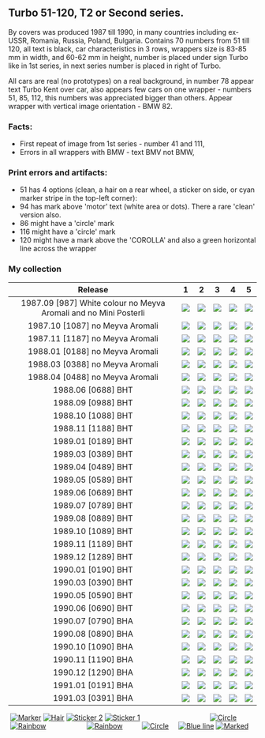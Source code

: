 ## Turbo 51-120, T2 or Second series.

By covers was produced 1987 till 1990, in many countries including ex-USSR, Romania,
Russia, Poland, Bulgaria. Contains 70 numbers from 51 till 120, all text is black, car characteristics in 3 rows,
wrappers size is 83-85 mm in width, and 60-62 mm in height, number is placed under sign Turbo like in 1st series, in
next series number is placed in right of Turbo.

All cars are real (no prototypes) on a real background, in number 78 appear text Turbo Kent over car, also appears few
cars on one wrapper - numbers 51, 85, 112, this numbers was appreciated bigger than others. Appear wrapper with vertical
image orientation - BMW 82.

### Facts:

* First repeat of image from 1st series - number 41 and 111,
* Errors in all wrappers with BMW - text BMV not BMW,

### Print errors and artifacts:

* 51 has 4 options (clean, a hair on a rear wheel, a sticker on side, or cyan marker stripe in the top-left corner):
* 94 has mark above 'motor' text (white area or dots). There a rare 'clean' version also.
* 86 might have a 'circle' mark
* 116 might have a 'circle' mark
* 120 might have a mark above the 'COROLLA' and also a green horizontal line across the wrapper

### My collection

|                             Release                              |                                                             1                                                              |                                                             2                                                              |                                                             3                                                              |                                                             4                                                              |                                                                 5                                                                  |
|:----------------------------------------------------------------:|:--------------------------------------------------------------------------------------------------------------------------:|:--------------------------------------------------------------------------------------------------------------------------:|:--------------------------------------------------------------------------------------------------------------------------:|:--------------------------------------------------------------------------------------------------------------------------:|:----------------------------------------------------------------------------------------------------------------------------------:|
| 1987.09 [987] White colour no Meyva Aromali and no Mini Posterli | [<img src='/collection/gum_wrappers/kent/turbo//missed_outer.png'>](/collection/gum_wrappers/kent/turbo//missed_outer.png) | [<img src='/collection/gum_wrappers/kent/turbo//missed_outer.png'>](/collection/gum_wrappers/kent/turbo//missed_outer.png) | [<img src='/collection/gum_wrappers/kent/turbo//missed_outer.png'>](/collection/gum_wrappers/kent/turbo//missed_outer.png) | [<img src='/collection/gum_wrappers/kent/turbo//missed_outer.png'>](/collection/gum_wrappers/kent/turbo//missed_outer.png) |     [<img src='/collection/gum_wrappers/kent/turbo//missed_outer.png'>](/collection/gum_wrappers/kent/turbo//missed_outer.png)     |
|                 1987.10 [1087] no Meyva Aromali                  | [<img src='/collection/gum_wrappers/kent/turbo//missed_outer.png'>](/collection/gum_wrappers/kent/turbo//missed_outer.png) | [<img src='/collection/gum_wrappers/kent/turbo//missed_outer.png'>](/collection/gum_wrappers/kent/turbo//missed_outer.png) | [<img src='/collection/gum_wrappers/kent/turbo//missed_outer.png'>](/collection/gum_wrappers/kent/turbo//missed_outer.png) | [<img src='/collection/gum_wrappers/kent/turbo//missed_outer.png'>](/collection/gum_wrappers/kent/turbo//missed_outer.png) |     [<img src='/collection/gum_wrappers/kent/turbo//missed_outer.png'>](/collection/gum_wrappers/kent/turbo//missed_outer.png)     |
|                 1987.11 [1187] no Meyva Aromali                  | [<img src='/collection/gum_wrappers/kent/turbo//missed_outer.png'>](/collection/gum_wrappers/kent/turbo//missed_outer.png) | [<img src='/collection/gum_wrappers/kent/turbo//missed_outer.png'>](/collection/gum_wrappers/kent/turbo//missed_outer.png) | [<img src='/collection/gum_wrappers/kent/turbo//missed_outer.png'>](/collection/gum_wrappers/kent/turbo//missed_outer.png) | [<img src='/collection/gum_wrappers/kent/turbo//missed_outer.png'>](/collection/gum_wrappers/kent/turbo//missed_outer.png) |     [<img src='/collection/gum_wrappers/kent/turbo//missed_outer.png'>](/collection/gum_wrappers/kent/turbo//missed_outer.png)     |
|                 1988.01 [0188] no Meyva Aromali                  | [<img src='/collection/gum_wrappers/kent/turbo//missed_outer.png'>](/collection/gum_wrappers/kent/turbo//missed_outer.png) | [<img src='/collection/gum_wrappers/kent/turbo//missed_outer.png'>](/collection/gum_wrappers/kent/turbo//missed_outer.png) | [<img src='/collection/gum_wrappers/kent/turbo//missed_outer.png'>](/collection/gum_wrappers/kent/turbo//missed_outer.png) | [<img src='/collection/gum_wrappers/kent/turbo//missed_outer.png'>](/collection/gum_wrappers/kent/turbo//missed_outer.png) |     [<img src='/collection/gum_wrappers/kent/turbo//missed_outer.png'>](/collection/gum_wrappers/kent/turbo//missed_outer.png)     |
|                 1988.03 [0388] no Meyva Aromali                  | [<img src='/collection/gum_wrappers/kent/turbo//missed_outer.png'>](/collection/gum_wrappers/kent/turbo//missed_outer.png) | [<img src='/collection/gum_wrappers/kent/turbo//missed_outer.png'>](/collection/gum_wrappers/kent/turbo//missed_outer.png) | [<img src='/collection/gum_wrappers/kent/turbo//missed_outer.png'>](/collection/gum_wrappers/kent/turbo//missed_outer.png) | [<img src='/collection/gum_wrappers/kent/turbo//missed_outer.png'>](/collection/gum_wrappers/kent/turbo//missed_outer.png) |     [<img src='/collection/gum_wrappers/kent/turbo//missed_outer.png'>](/collection/gum_wrappers/kent/turbo//missed_outer.png)     |
|                 1988.04 [0488] no Meyva Aromali                  | [<img src='/collection/gum_wrappers/kent/turbo//missed_outer.png'>](/collection/gum_wrappers/kent/turbo//missed_outer.png) | [<img src='/collection/gum_wrappers/kent/turbo//missed_outer.png'>](/collection/gum_wrappers/kent/turbo//missed_outer.png) | [<img src='/collection/gum_wrappers/kent/turbo//missed_outer.png'>](/collection/gum_wrappers/kent/turbo//missed_outer.png) | [<img src='/collection/gum_wrappers/kent/turbo//missed_outer.png'>](/collection/gum_wrappers/kent/turbo//missed_outer.png) | [<img src='thumbnails/outer/1988_04{0488}[5]no_Meyva_Aromali/5.5.png'>](thumbnails/outer/1988_04{0488}[5]no_Meyva_Aromali/5.5.png) |
|                        1988.06 [0688] BHT                        |          [<img src='thumbnails/outer/1988_06{0688}[5]BHT/1.5.png'>](thumbnails/outer/1988_06{0688}[5]BHT/1.5.png)          |          [<img src='thumbnails/outer/1988_06{0688}[5]BHT/2.5.png'>](thumbnails/outer/1988_06{0688}[5]BHT/2.5.png)          |          [<img src='thumbnails/outer/1988_06{0688}[5]BHT/3.4.png'>](thumbnails/outer/1988_06{0688}[5]BHT/3.4.png)          |          [<img src='thumbnails/outer/1988_06{0688}[5]BHT/4.3.png'>](thumbnails/outer/1988_06{0688}[5]BHT/4.3.png)          |              [<img src='thumbnails/outer/1988_06{0688}[5]BHT/5.5.png'>](thumbnails/outer/1988_06{0688}[5]BHT/5.5.png)              |
|                        1988.09 [0988] BHT                        | [<img src='/collection/gum_wrappers/kent/turbo//missed_outer.png'>](/collection/gum_wrappers/kent/turbo//missed_outer.png) |          [<img src='thumbnails/outer/1988_09{0988}[5]BHT/2.5.png'>](thumbnails/outer/1988_09{0988}[5]BHT/2.5.png)          |          [<img src='thumbnails/outer/1988_09{0988}[5]BHT/3.4.png'>](thumbnails/outer/1988_09{0988}[5]BHT/3.4.png)          |          [<img src='thumbnails/outer/1988_09{0988}[5]BHT/4.5.png'>](thumbnails/outer/1988_09{0988}[5]BHT/4.5.png)          |     [<img src='/collection/gum_wrappers/kent/turbo//missed_outer.png'>](/collection/gum_wrappers/kent/turbo//missed_outer.png)     |
|                        1988.10 [1088] BHT                        | [<img src='/collection/gum_wrappers/kent/turbo//missed_outer.png'>](/collection/gum_wrappers/kent/turbo//missed_outer.png) |          [<img src='thumbnails/outer/1988_10{1088}[5]BHT/2.5.png'>](thumbnails/outer/1988_10{1088}[5]BHT/2.5.png)          | [<img src='/collection/gum_wrappers/kent/turbo//missed_outer.png'>](/collection/gum_wrappers/kent/turbo//missed_outer.png) |          [<img src='thumbnails/outer/1988_10{1088}[5]BHT/4.5.png'>](thumbnails/outer/1988_10{1088}[5]BHT/4.5.png)          |              [<img src='thumbnails/outer/1988_10{1088}[5]BHT/5.5.png'>](thumbnails/outer/1988_10{1088}[5]BHT/5.5.png)              |
|                        1988.11 [1188] BHT                        |          [<img src='thumbnails/outer/1988_11{1188}[5]BHT/1.5.png'>](thumbnails/outer/1988_11{1188}[5]BHT/1.5.png)          |          [<img src='thumbnails/outer/1988_11{1188}[5]BHT/2.5.png'>](thumbnails/outer/1988_11{1188}[5]BHT/2.5.png)          |          [<img src='thumbnails/outer/1988_11{1188}[5]BHT/3.5.png'>](thumbnails/outer/1988_11{1188}[5]BHT/3.5.png)          |          [<img src='thumbnails/outer/1988_11{1188}[5]BHT/4.5.png'>](thumbnails/outer/1988_11{1188}[5]BHT/4.5.png)          |              [<img src='thumbnails/outer/1988_11{1188}[5]BHT/5.5.png'>](thumbnails/outer/1988_11{1188}[5]BHT/5.5.png)              |
|                        1989.01 [0189] BHT                        |          [<img src='thumbnails/outer/1989_01{0189}[5]BHT/1.5.png'>](thumbnails/outer/1989_01{0189}[5]BHT/1.5.png)          |          [<img src='thumbnails/outer/1989_01{0189}[5]BHT/2.5.png'>](thumbnails/outer/1989_01{0189}[5]BHT/2.5.png)          |          [<img src='thumbnails/outer/1989_01{0189}[5]BHT/3.4.png'>](thumbnails/outer/1989_01{0189}[5]BHT/3.4.png)          |          [<img src='thumbnails/outer/1989_01{0189}[5]BHT/4.5.png'>](thumbnails/outer/1989_01{0189}[5]BHT/4.5.png)          |              [<img src='thumbnails/outer/1989_01{0189}[5]BHT/5.5.png'>](thumbnails/outer/1989_01{0189}[5]BHT/5.5.png)              |
|                        1989.03 [0389] BHT                        | [<img src='/collection/gum_wrappers/kent/turbo//missed_outer.png'>](/collection/gum_wrappers/kent/turbo//missed_outer.png) |          [<img src='thumbnails/outer/1989_03{0389}[5]BHT/2.5.png'>](thumbnails/outer/1989_03{0389}[5]BHT/2.5.png)          |          [<img src='thumbnails/outer/1989_03{0389}[5]BHT/3.4.png'>](thumbnails/outer/1989_03{0389}[5]BHT/3.4.png)          | [<img src='/collection/gum_wrappers/kent/turbo//missed_outer.png'>](/collection/gum_wrappers/kent/turbo//missed_outer.png) |              [<img src='thumbnails/outer/1989_03{0389}[5]BHT/5.5.png'>](thumbnails/outer/1989_03{0389}[5]BHT/5.5.png)              |
|                        1989.04 [0489] BHT                        |          [<img src='thumbnails/outer/1989_04{0489}[5]BHT/1.5.png'>](thumbnails/outer/1989_04{0489}[5]BHT/1.5.png)          |          [<img src='thumbnails/outer/1989_04{0489}[5]BHT/2.5.png'>](thumbnails/outer/1989_04{0489}[5]BHT/2.5.png)          | [<img src='/collection/gum_wrappers/kent/turbo//missed_outer.png'>](/collection/gum_wrappers/kent/turbo//missed_outer.png) |          [<img src='thumbnails/outer/1989_04{0489}[5]BHT/4.5.png'>](thumbnails/outer/1989_04{0489}[5]BHT/4.5.png)          |              [<img src='thumbnails/outer/1989_04{0489}[5]BHT/5.5.png'>](thumbnails/outer/1989_04{0489}[5]BHT/5.5.png)              |
|                        1989.05 [0589] BHT                        | [<img src='/collection/gum_wrappers/kent/turbo//missed_outer.png'>](/collection/gum_wrappers/kent/turbo//missed_outer.png) |          [<img src='thumbnails/outer/1989_05{0589}[5]BHT/2.5.png'>](thumbnails/outer/1989_05{0589}[5]BHT/2.5.png)          | [<img src='/collection/gum_wrappers/kent/turbo//missed_outer.png'>](/collection/gum_wrappers/kent/turbo//missed_outer.png) |          [<img src='thumbnails/outer/1989_05{0589}[5]BHT/4.5.png'>](thumbnails/outer/1989_05{0589}[5]BHT/4.5.png)          |              [<img src='thumbnails/outer/1989_05{0589}[5]BHT/5.5.png'>](thumbnails/outer/1989_05{0589}[5]BHT/5.5.png)              |
|                        1989.06 [0689] BHT                        |          [<img src='thumbnails/outer/1989_06{0689}[5]BHT/1.5.png'>](thumbnails/outer/1989_06{0689}[5]BHT/1.5.png)          |          [<img src='thumbnails/outer/1989_06{0689}[5]BHT/2.5.png'>](thumbnails/outer/1989_06{0689}[5]BHT/2.5.png)          |          [<img src='thumbnails/outer/1989_06{0689}[5]BHT/3.4.png'>](thumbnails/outer/1989_06{0689}[5]BHT/3.4.png)          |          [<img src='thumbnails/outer/1989_06{0689}[5]BHT/4.5.png'>](thumbnails/outer/1989_06{0689}[5]BHT/4.5.png)          |              [<img src='thumbnails/outer/1989_06{0689}[5]BHT/5.5.png'>](thumbnails/outer/1989_06{0689}[5]BHT/5.5.png)              |
|                        1989.07 [0789] BHT                        |          [<img src='thumbnails/outer/1989_07{0789}[5]BHT/1.5.png'>](thumbnails/outer/1989_07{0789}[5]BHT/1.5.png)          |          [<img src='thumbnails/outer/1989_07{0789}[5]BHT/2.5.png'>](thumbnails/outer/1989_07{0789}[5]BHT/2.5.png)          |          [<img src='thumbnails/outer/1989_07{0789}[5]BHT/3.4.png'>](thumbnails/outer/1989_07{0789}[5]BHT/3.4.png)          |          [<img src='thumbnails/outer/1989_07{0789}[5]BHT/4.5.png'>](thumbnails/outer/1989_07{0789}[5]BHT/4.5.png)          |              [<img src='thumbnails/outer/1989_07{0789}[5]BHT/5.5.png'>](thumbnails/outer/1989_07{0789}[5]BHT/5.5.png)              |
|                        1989.08 [0889] BHT                        |          [<img src='thumbnails/outer/1989_08{0889}[5]BHT/1.5.png'>](thumbnails/outer/1989_08{0889}[5]BHT/1.5.png)          |          [<img src='thumbnails/outer/1989_08{0889}[5]BHT/2.5.png'>](thumbnails/outer/1989_08{0889}[5]BHT/2.5.png)          |          [<img src='thumbnails/outer/1989_08{0889}[5]BHT/3.5.png'>](thumbnails/outer/1989_08{0889}[5]BHT/3.5.png)          |          [<img src='thumbnails/outer/1989_08{0889}[5]BHT/4.5.png'>](thumbnails/outer/1989_08{0889}[5]BHT/4.5.png)          |              [<img src='thumbnails/outer/1989_08{0889}[5]BHT/5.5.png'>](thumbnails/outer/1989_08{0889}[5]BHT/5.5.png)              |
|                        1989.10 [1089] BHT                        |          [<img src='thumbnails/outer/1989_10{1089}[5]BHT/1.5.png'>](thumbnails/outer/1989_10{1089}[5]BHT/1.5.png)          |          [<img src='thumbnails/outer/1989_10{1089}[5]BHT/2.5.png'>](thumbnails/outer/1989_10{1089}[5]BHT/2.5.png)          |          [<img src='thumbnails/outer/1989_10{1089}[5]BHT/3.4.png'>](thumbnails/outer/1989_10{1089}[5]BHT/3.4.png)          |          [<img src='thumbnails/outer/1989_10{1089}[5]BHT/4.5.png'>](thumbnails/outer/1989_10{1089}[5]BHT/4.5.png)          |              [<img src='thumbnails/outer/1989_10{1089}[5]BHT/5.5.png'>](thumbnails/outer/1989_10{1089}[5]BHT/5.5.png)              |
|                        1989.11 [1189] BHT                        | [<img src='/collection/gum_wrappers/kent/turbo//missed_outer.png'>](/collection/gum_wrappers/kent/turbo//missed_outer.png) |          [<img src='thumbnails/outer/1989_11{1189}[5]BHT/2.5.png'>](thumbnails/outer/1989_11{1189}[5]BHT/2.5.png)          |          [<img src='thumbnails/outer/1989_11{1189}[5]BHT/3.4.png'>](thumbnails/outer/1989_11{1189}[5]BHT/3.4.png)          | [<img src='/collection/gum_wrappers/kent/turbo//missed_outer.png'>](/collection/gum_wrappers/kent/turbo//missed_outer.png) |              [<img src='thumbnails/outer/1989_11{1189}[5]BHT/5.5.png'>](thumbnails/outer/1989_11{1189}[5]BHT/5.5.png)              |
|                        1989.12 [1289] BHT                        |          [<img src='thumbnails/outer/1989_12{1289}[5]BHT/1.5.png'>](thumbnails/outer/1989_12{1289}[5]BHT/1.5.png)          |          [<img src='thumbnails/outer/1989_12{1289}[5]BHT/2.5.png'>](thumbnails/outer/1989_12{1289}[5]BHT/2.5.png)          |          [<img src='thumbnails/outer/1989_12{1289}[5]BHT/3.4.png'>](thumbnails/outer/1989_12{1289}[5]BHT/3.4.png)          |          [<img src='thumbnails/outer/1989_12{1289}[5]BHT/4.5.png'>](thumbnails/outer/1989_12{1289}[5]BHT/4.5.png)          |              [<img src='thumbnails/outer/1989_12{1289}[5]BHT/5.5.png'>](thumbnails/outer/1989_12{1289}[5]BHT/5.5.png)              |
|                        1990.01 [0190] BHT                        |          [<img src='thumbnails/outer/1990_01{0190}[5]BHT/1.5.png'>](thumbnails/outer/1990_01{0190}[5]BHT/1.5.png)          |          [<img src='thumbnails/outer/1990_01{0190}[5]BHT/2.5.png'>](thumbnails/outer/1990_01{0190}[5]BHT/2.5.png)          |          [<img src='thumbnails/outer/1990_01{0190}[5]BHT/3.4.png'>](thumbnails/outer/1990_01{0190}[5]BHT/3.4.png)          |          [<img src='thumbnails/outer/1990_01{0190}[5]BHT/4.5.png'>](thumbnails/outer/1990_01{0190}[5]BHT/4.5.png)          |              [<img src='thumbnails/outer/1990_01{0190}[5]BHT/5.5.png'>](thumbnails/outer/1990_01{0190}[5]BHT/5.5.png)              |
|                        1990.03 [0390] BHT                        |          [<img src='thumbnails/outer/1990_03{0390}[5]BHT/1.5.png'>](thumbnails/outer/1990_03{0390}[5]BHT/1.5.png)          |          [<img src='thumbnails/outer/1990_03{0390}[5]BHT/2.5.png'>](thumbnails/outer/1990_03{0390}[5]BHT/2.5.png)          |          [<img src='thumbnails/outer/1990_03{0390}[5]BHT/3.4.png'>](thumbnails/outer/1990_03{0390}[5]BHT/3.4.png)          |          [<img src='thumbnails/outer/1990_03{0390}[5]BHT/4.5.png'>](thumbnails/outer/1990_03{0390}[5]BHT/4.5.png)          |              [<img src='thumbnails/outer/1990_03{0390}[5]BHT/5.5.png'>](thumbnails/outer/1990_03{0390}[5]BHT/5.5.png)              |
|                        1990.05 [0590] BHT                        |          [<img src='thumbnails/outer/1990_05{0590}[5]BHT/1.5.png'>](thumbnails/outer/1990_05{0590}[5]BHT/1.5.png)          |          [<img src='thumbnails/outer/1990_05{0590}[5]BHT/2.5.png'>](thumbnails/outer/1990_05{0590}[5]BHT/2.5.png)          |          [<img src='thumbnails/outer/1990_05{0590}[5]BHT/3.4.png'>](thumbnails/outer/1990_05{0590}[5]BHT/3.4.png)          |          [<img src='thumbnails/outer/1990_05{0590}[5]BHT/4.5.png'>](thumbnails/outer/1990_05{0590}[5]BHT/4.5.png)          |              [<img src='thumbnails/outer/1990_05{0590}[5]BHT/5.5.png'>](thumbnails/outer/1990_05{0590}[5]BHT/5.5.png)              |
|                        1990.06 [0690] BHT                        |          [<img src='thumbnails/outer/1990_06{0690}[5]BHT/1.5.png'>](thumbnails/outer/1990_06{0690}[5]BHT/1.5.png)          |          [<img src='thumbnails/outer/1990_06{0690}[5]BHT/2.5.png'>](thumbnails/outer/1990_06{0690}[5]BHT/2.5.png)          |          [<img src='thumbnails/outer/1990_06{0690}[5]BHT/3.4.png'>](thumbnails/outer/1990_06{0690}[5]BHT/3.4.png)          |          [<img src='thumbnails/outer/1990_06{0690}[5]BHT/4.5.png'>](thumbnails/outer/1990_06{0690}[5]BHT/4.5.png)          |              [<img src='thumbnails/outer/1990_06{0690}[5]BHT/5.5.png'>](thumbnails/outer/1990_06{0690}[5]BHT/5.5.png)              |
|                        1990.07 [0790] BHA                        |          [<img src='thumbnails/outer/1990_07{0790}[5]BHA/1.5.png'>](thumbnails/outer/1990_07{0790}[5]BHA/1.5.png)          |          [<img src='thumbnails/outer/1990_07{0790}[5]BHA/2.5.png'>](thumbnails/outer/1990_07{0790}[5]BHA/2.5.png)          |          [<img src='thumbnails/outer/1990_07{0790}[5]BHA/3.4.png'>](thumbnails/outer/1990_07{0790}[5]BHA/3.4.png)          | [<img src='/collection/gum_wrappers/kent/turbo//missed_outer.png'>](/collection/gum_wrappers/kent/turbo//missed_outer.png) |              [<img src='thumbnails/outer/1990_07{0790}[5]BHA/5.5.png'>](thumbnails/outer/1990_07{0790}[5]BHA/5.5.png)              |
|                        1990.08 [0890] BHA                        |          [<img src='thumbnails/outer/1990_08{0890}[5]BHA/1.5.png'>](thumbnails/outer/1990_08{0890}[5]BHA/1.5.png)          |          [<img src='thumbnails/outer/1990_08{0890}[5]BHA/2.5.png'>](thumbnails/outer/1990_08{0890}[5]BHA/2.5.png)          |          [<img src='thumbnails/outer/1990_08{0890}[5]BHA/3.4.png'>](thumbnails/outer/1990_08{0890}[5]BHA/3.4.png)          |          [<img src='thumbnails/outer/1990_08{0890}[5]BHA/4.5.png'>](thumbnails/outer/1990_08{0890}[5]BHA/4.5.png)          |              [<img src='thumbnails/outer/1990_08{0890}[5]BHA/5.5.png'>](thumbnails/outer/1990_08{0890}[5]BHA/5.5.png)              |
|                        1990.10 [1090] BHA                        |          [<img src='thumbnails/outer/1990_10{1090}[5]BHA/1.5.png'>](thumbnails/outer/1990_10{1090}[5]BHA/1.5.png)          |          [<img src='thumbnails/outer/1990_10{1090}[5]BHA/2.5.png'>](thumbnails/outer/1990_10{1090}[5]BHA/2.5.png)          |          [<img src='thumbnails/outer/1990_10{1090}[5]BHA/3.4.png'>](thumbnails/outer/1990_10{1090}[5]BHA/3.4.png)          | [<img src='/collection/gum_wrappers/kent/turbo//missed_outer.png'>](/collection/gum_wrappers/kent/turbo//missed_outer.png) |              [<img src='thumbnails/outer/1990_10{1090}[5]BHA/5.5.png'>](thumbnails/outer/1990_10{1090}[5]BHA/5.5.png)              |
|                        1990.11 [1190] BHA                        | [<img src='/collection/gum_wrappers/kent/turbo//missed_outer.png'>](/collection/gum_wrappers/kent/turbo//missed_outer.png) | [<img src='/collection/gum_wrappers/kent/turbo//missed_outer.png'>](/collection/gum_wrappers/kent/turbo//missed_outer.png) | [<img src='/collection/gum_wrappers/kent/turbo//missed_outer.png'>](/collection/gum_wrappers/kent/turbo//missed_outer.png) | [<img src='/collection/gum_wrappers/kent/turbo//missed_outer.png'>](/collection/gum_wrappers/kent/turbo//missed_outer.png) |     [<img src='/collection/gum_wrappers/kent/turbo//missed_outer.png'>](/collection/gum_wrappers/kent/turbo//missed_outer.png)     |
|                        1990.12 [1290] BHA                        |          [<img src='thumbnails/outer/1990_12{1290}[5]BHA/1.5.png'>](thumbnails/outer/1990_12{1290}[5]BHA/1.5.png)          |          [<img src='thumbnails/outer/1990_12{1290}[5]BHA/2.5.png'>](thumbnails/outer/1990_12{1290}[5]BHA/2.5.png)          | [<img src='/collection/gum_wrappers/kent/turbo//missed_outer.png'>](/collection/gum_wrappers/kent/turbo//missed_outer.png) |          [<img src='thumbnails/outer/1990_12{1290}[5]BHA/4.5.png'>](thumbnails/outer/1990_12{1290}[5]BHA/4.5.png)          |              [<img src='thumbnails/outer/1990_12{1290}[5]BHA/5.5.png'>](thumbnails/outer/1990_12{1290}[5]BHA/5.5.png)              |
|                        1991.01 [0191] BHA                        | [<img src='/collection/gum_wrappers/kent/turbo//missed_outer.png'>](/collection/gum_wrappers/kent/turbo//missed_outer.png) | [<img src='/collection/gum_wrappers/kent/turbo//missed_outer.png'>](/collection/gum_wrappers/kent/turbo//missed_outer.png) | [<img src='/collection/gum_wrappers/kent/turbo//missed_outer.png'>](/collection/gum_wrappers/kent/turbo//missed_outer.png) | [<img src='/collection/gum_wrappers/kent/turbo//missed_outer.png'>](/collection/gum_wrappers/kent/turbo//missed_outer.png) |     [<img src='/collection/gum_wrappers/kent/turbo//missed_outer.png'>](/collection/gum_wrappers/kent/turbo//missed_outer.png)     |
|                        1991.03 [0391] BHA                        | [<img src='/collection/gum_wrappers/kent/turbo//missed_outer.png'>](/collection/gum_wrappers/kent/turbo//missed_outer.png) |          [<img src='thumbnails/outer/1991_03{0391}[5]BHA/2.5.png'>](thumbnails/outer/1991_03{0391}[5]BHA/2.5.png)          | [<img src='/collection/gum_wrappers/kent/turbo//missed_outer.png'>](/collection/gum_wrappers/kent/turbo//missed_outer.png) |          [<img src='thumbnails/outer/1991_03{0391}[5]BHA/4.5.png'>](thumbnails/outer/1991_03{0391}[5]BHA/4.5.png)          |              [<img src='thumbnails/outer/1991_03{0391}[5]BHA/5.5.png'>](thumbnails/outer/1991_03{0391}[5]BHA/5.5.png)              |

<span style="display: inline-block;">
	<a href='thumbnails/inner/51.5.png' title=''><img src='thumbnails/inner/51.5.png' alt=''></a>
	<a href='thumbnails/inner/51.marker.5.png' title='Marker'><img src='thumbnails/inner/51.marker.5.png' alt='Marker'></a>
	<a href='thumbnails/inner/51.hair.5.png' title='Hair'><img src='thumbnails/inner/51.hair.5.png' alt='Hair'></a>
	<a href='thumbnails/inner/51.sticker_2.5.png' title='Sticker 2'><img src='thumbnails/inner/51.sticker_2.5.png' alt='Sticker 2'></a>
	<a href='thumbnails/inner/51.sticker_1.5.png' title='Sticker 1'><img src='thumbnails/inner/51.sticker_1.5.png' alt='Sticker 1'></a>
</span>
<span style="display: inline-block;">
	<a href='thumbnails/inner/52.4.png' title=''><img src='thumbnails/inner/52.4.png' alt=''></a>
</span>
<span style="display: inline-block;">
	<a href='thumbnails/inner/53.5.png' title=''><img src='thumbnails/inner/53.5.png' alt=''></a>
</span>
<span style="display: inline-block;">
	<a href='thumbnails/inner/54.5.png' title=''><img src='thumbnails/inner/54.5.png' alt=''></a>
</span>
<span style="display: inline-block;">
	<a href='thumbnails/inner/55.5.png' title=''><img src='thumbnails/inner/55.5.png' alt=''></a>
</span>
<span style="display: inline-block;">
	<a href='thumbnails/inner/56.5.png' title=''><img src='thumbnails/inner/56.5.png' alt=''></a>
</span>
<span style="display: inline-block;">
	<a href='thumbnails/inner/57.5.png' title=''><img src='thumbnails/inner/57.5.png' alt=''></a>
</span>
<span style="display: inline-block;">
	<a href='thumbnails/inner/58.5.png' title=''><img src='thumbnails/inner/58.5.png' alt=''></a>
</span>
<span style="display: inline-block;">
	<a href='thumbnails/inner/59.5.png' title=''><img src='thumbnails/inner/59.5.png' alt=''></a>
</span>
<span style="display: inline-block;">
	<a href='thumbnails/inner/60.5.png' title=''><img src='thumbnails/inner/60.5.png' alt=''></a>
</span>
<span style="display: inline-block;">
	<a href='thumbnails/inner/61.5.png' title=''><img src='thumbnails/inner/61.5.png' alt=''></a>
</span>
<span style="display: inline-block;">
	<a href='thumbnails/inner/62.5.png' title=''><img src='thumbnails/inner/62.5.png' alt=''></a>
</span>
<span style="display: inline-block;">
	<a href='thumbnails/inner/63.5.png' title=''><img src='thumbnails/inner/63.5.png' alt=''></a>
</span>
<span style="display: inline-block;">
	<a href='thumbnails/inner/64.5.png' title=''><img src='thumbnails/inner/64.5.png' alt=''></a>
</span>
<span style="display: inline-block;">
	<a href='thumbnails/inner/65.5.png' title=''><img src='thumbnails/inner/65.5.png' alt=''></a>
</span>
<span style="display: inline-block;">
	<a href='thumbnails/inner/66.5.png' title=''><img src='thumbnails/inner/66.5.png' alt=''></a>
</span>
<span style="display: inline-block;">
	<a href='thumbnails/inner/67.5.png' title=''><img src='thumbnails/inner/67.5.png' alt=''></a>
</span>
<span style="display: inline-block;">
	<a href='thumbnails/inner/68.5.png' title=''><img src='thumbnails/inner/68.5.png' alt=''></a>
</span>
<span style="display: inline-block;">
	<a href='thumbnails/inner/69.5.png' title=''><img src='thumbnails/inner/69.5.png' alt=''></a>
</span>
<span style="display: inline-block;">
	<a href='thumbnails/inner/70.5.png' title=''><img src='thumbnails/inner/70.5.png' alt=''></a>
</span>
<span style="display: inline-block;">
	<a href='thumbnails/inner/71.5.png' title=''><img src='thumbnails/inner/71.5.png' alt=''></a>
</span>
<span style="display: inline-block;">
	<a href='thumbnails/inner/72.5.png' title=''><img src='thumbnails/inner/72.5.png' alt=''></a>
</span>
<span style="display: inline-block;">
	<a href='thumbnails/inner/73.5.png' title=''><img src='thumbnails/inner/73.5.png' alt=''></a>
</span>
<span style="display: inline-block;">
	<a href='thumbnails/inner/74.5.png' title=''><img src='thumbnails/inner/74.5.png' alt=''></a>
</span>
<span style="display: inline-block;">
	<a href='thumbnails/inner/75.5.png' title=''><img src='thumbnails/inner/75.5.png' alt=''></a>
</span>
<span style="display: inline-block;">
	<a href='thumbnails/inner/76.5.png' title=''><img src='thumbnails/inner/76.5.png' alt=''></a>
</span>
<span style="display: inline-block;">
	<a href='thumbnails/inner/77.5.png' title=''><img src='thumbnails/inner/77.5.png' alt=''></a>
</span>
<span style="display: inline-block;">
	<a href='thumbnails/inner/78.5.png' title=''><img src='thumbnails/inner/78.5.png' alt=''></a>
</span>
<span style="display: inline-block;">
	<a href='thumbnails/inner/79.5.png' title=''><img src='thumbnails/inner/79.5.png' alt=''></a>
</span>
<span style="display: inline-block;">
	<a href='thumbnails/inner/80.5.png' title=''><img src='thumbnails/inner/80.5.png' alt=''></a>
</span>
<span style="display: inline-block;">
	<a href='thumbnails/inner/81.5.png' title=''><img src='thumbnails/inner/81.5.png' alt=''></a>
</span>
<span style="display: inline-block;">
	<a href='thumbnails/inner/82.5.png' title=''><img src='thumbnails/inner/82.5.png' alt=''></a>
</span>
<span style="display: inline-block;">
	<a href='thumbnails/inner/83.5.png' title=''><img src='thumbnails/inner/83.5.png' alt=''></a>
</span>
<span style="display: inline-block;">
	<a href='thumbnails/inner/84.5.png' title=''><img src='thumbnails/inner/84.5.png' alt=''></a>
</span>
<span style="display: inline-block;">
	<a href='thumbnails/inner/85.5.png' title=''><img src='thumbnails/inner/85.5.png' alt=''></a>
</span>
<span style="display: inline-block;">
	<a href='thumbnails/inner/86.5.png' title=''><img src='thumbnails/inner/86.5.png' alt=''></a>
	<a href='thumbnails/inner/86.circle.5.png' title='Circle'><img src='thumbnails/inner/86.circle.5.png' alt='Circle'></a>
</span>
<span style="display: inline-block;">
	<a href='thumbnails/inner/87.5.png' title=''><img src='thumbnails/inner/87.5.png' alt=''></a>
	<a href='thumbnails/inner/87.rainbow.5.png' title='Rainbow'><img src='thumbnails/inner/87.rainbow.5.png' alt='Rainbow'></a>
</span>
<span style="display: inline-block;">
	<a href='thumbnails/inner/88.5.png' title=''><img src='thumbnails/inner/88.5.png' alt=''></a>
</span>
<span style="display: inline-block;">
	<a href='thumbnails/inner/89.5.png' title=''><img src='thumbnails/inner/89.5.png' alt=''></a>
</span>
<span style="display: inline-block;">
	<a href='thumbnails/inner/90.5.png' title=''><img src='thumbnails/inner/90.5.png' alt=''></a>
</span>
<span style="display: inline-block;">
	<a href='thumbnails/inner/91.5.png' title=''><img src='thumbnails/inner/91.5.png' alt=''></a>
</span>
<span style="display: inline-block;">
	<a href='thumbnails/inner/92.5.png' title=''><img src='thumbnails/inner/92.5.png' alt=''></a>
</span>
<span style="display: inline-block;">
	<a href='thumbnails/inner/93.5.png' title=''><img src='thumbnails/inner/93.5.png' alt=''></a>
</span>
<span style="display: inline-block;">
	<a href='thumbnails/inner/94.4.png' title=''><img src='thumbnails/inner/94.4.png' alt=''></a>
</span>
<span style="display: inline-block;">
	<a href='thumbnails/inner/95.5.png' title=''><img src='thumbnails/inner/95.5.png' alt=''></a>
</span>
<span style="display: inline-block;">
	<a href='thumbnails/inner/96.5.png' title=''><img src='thumbnails/inner/96.5.png' alt=''></a>
</span>
<span style="display: inline-block;">
	<a href='thumbnails/inner/97.4.png' title=''><img src='thumbnails/inner/97.4.png' alt=''></a>
</span>
<span style="display: inline-block;">
	<a href='thumbnails/inner/98.5.png' title=''><img src='thumbnails/inner/98.5.png' alt=''></a>
</span>
<span style="display: inline-block;">
	<a href='thumbnails/inner/99.5.png' title=''><img src='thumbnails/inner/99.5.png' alt=''></a>
</span>
<span style="display: inline-block;">
	<a href='thumbnails/inner/100.5.png' title=''><img src='thumbnails/inner/100.5.png' alt=''></a>
</span>
<span style="display: inline-block;">
	<a href='thumbnails/inner/101.5.png' title=''><img src='thumbnails/inner/101.5.png' alt=''></a>
</span>
<span style="display: inline-block;">
	<a href='thumbnails/inner/102.5.png' title=''><img src='thumbnails/inner/102.5.png' alt=''></a>
</span>
<span style="display: inline-block;">
	<a href='thumbnails/inner/103.5.png' title=''><img src='thumbnails/inner/103.5.png' alt=''></a>
</span>
<span style="display: inline-block;">
	<a href='thumbnails/inner/104.5.png' title=''><img src='thumbnails/inner/104.5.png' alt=''></a>
</span>
<span style="display: inline-block;">
	<a href='thumbnails/inner/105.5.png' title=''><img src='thumbnails/inner/105.5.png' alt=''></a>
</span>
<span style="display: inline-block;">
	<a href='thumbnails/inner/106.5.png' title=''><img src='thumbnails/inner/106.5.png' alt=''></a>
</span>
<span style="display: inline-block;">
	<a href='thumbnails/inner/107.5.png' title=''><img src='thumbnails/inner/107.5.png' alt=''></a>
	<a href='thumbnails/inner/107.rainbow.5.png' title='Rainbow'><img src='thumbnails/inner/107.rainbow.5.png' alt='Rainbow'></a>
</span>
<span style="display: inline-block;">
	<a href='thumbnails/inner/108.5.png' title=''><img src='thumbnails/inner/108.5.png' alt=''></a>
</span>
<span style="display: inline-block;">
	<a href='thumbnails/inner/109.5.png' title=''><img src='thumbnails/inner/109.5.png' alt=''></a>
</span>
<span style="display: inline-block;">
	<a href='thumbnails/inner/110.5.png' title=''><img src='thumbnails/inner/110.5.png' alt=''></a>
</span>
<span style="display: inline-block;">
	<a href='thumbnails/inner/111.5.png' title=''><img src='thumbnails/inner/111.5.png' alt=''></a>
</span>
<span style="display: inline-block;">
	<a href='thumbnails/inner/112.5.png' title=''><img src='thumbnails/inner/112.5.png' alt=''></a>
</span>
<span style="display: inline-block;">
	<a href='thumbnails/inner/113.5.png' title=''><img src='thumbnails/inner/113.5.png' alt=''></a>
</span>
<span style="display: inline-block;">
	<a href='thumbnails/inner/114.5.png' title=''><img src='thumbnails/inner/114.5.png' alt=''></a>
</span>
<span style="display: inline-block;">
	<a href='thumbnails/inner/115.5.png' title=''><img src='thumbnails/inner/115.5.png' alt=''></a>
</span>
<span style="display: inline-block;">
	<a href='thumbnails/inner/116.5.png' title=''><img src='thumbnails/inner/116.5.png' alt=''></a>
	<a href='thumbnails/inner/116.circle.5.png' title='Circle'><img src='thumbnails/inner/116.circle.5.png' alt='Circle'></a>
</span>
<span style="display: inline-block;">
	<a href='thumbnails/inner/117.5.png' title=''><img src='thumbnails/inner/117.5.png' alt=''></a>
</span>
<span style="display: inline-block;">
	<a href='thumbnails/inner/118.5.png' title=''><img src='thumbnails/inner/118.5.png' alt=''></a>
</span>
<span style="display: inline-block;">
	<a href='thumbnails/inner/119.5.png' title=''><img src='thumbnails/inner/119.5.png' alt=''></a>
</span>
<span style="display: inline-block;">
	<a href='thumbnails/inner/120.5.png' title=''><img src='thumbnails/inner/120.5.png' alt=''></a>
	<a href='thumbnails/inner/120.blue_line.5.png' title='Blue line'><img src='thumbnails/inner/120.blue_line.5.png' alt='Blue line'></a>
	<a href='thumbnails/inner/120.marked.4.png' title='Marked'><img src='thumbnails/inner/120.marked.4.png' alt='Marked'></a>
</span>

